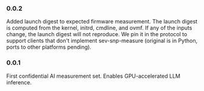 ### 0.0.2
Added launch digest to expected firmware measurement.
The launch digest is computed from the kernel, initrd, cmdline, and ovmf. If any of the inputs change, the launch digest will not reproduce.
We pin it in the protocol to support clients that don't implement sev-snp-measure (original is in Python, ports to other platforms pending).

### 0.0.1
First confidential AI measurement set. Enables GPU-accelerated LLM inference.